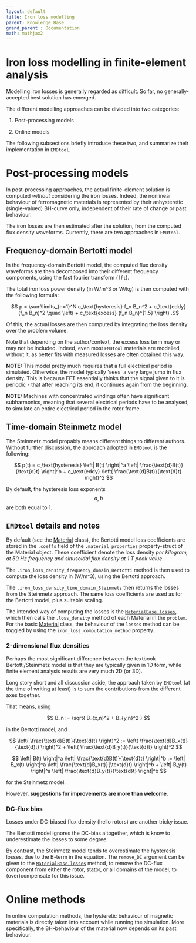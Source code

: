 ```yaml
---
layout: default
title: Iron loss modelling
parent: Knowledge Base
grand_parent : Documentation
math: mathjax2
---
```


# Iron loss modelling in finite-element analysis

Modelling iron losses is generally regarded as difficult. So far, no generally-accepted best solution has emerged.

The different modelling approaches can be divided into two categories:

1. Post-processing models

1. Online models

The following subsections briefly introduce these two, and summarize their implementation in `EMDtool`.

# Post-processing models

In post-processing approaches, the actual finite-element solution is computed *without* considering the iron losses. Indeed, the nonlinear behaviour of ferromagnetic materials is
represented by their anhysteretic (single-valued) BH-curve only, independent of their rate of change or past behaviour.

The iron losses are then estimated after the solution, from the computed flux density waveforms. Currently, there are two approaches in `EMDtool`.

## Frequency-domain Bertotti model

In the frequency-domain Bertotti model, the computed flux density waveforms are then decomposed into their different frequency components, using the fast fourier transform (`fft`).

The total iron loss power density (in W/m^3 or W/kg) is then computed with the following formula:

$$ p = \sum\limits_{n=1}^N c_\text{hysteresis} f_n B_n^2 + c_\text{eddy} (f_n B_n)^2 \quad \left( + c_\text{excess} (f_n B_n)^{1.5} \right) .$$

Of this, the actual losses are then computed by integrating the loss density over the problem volume.

Note that depending on the author/context, the excess loss term may or may not be included. Indeed, even most `EMDtool` materials are modelled without it, as better fits with measured losses are often obtained
this way.

**NOTE:** This model pretty much requires that a full electrical period is simulated. Otherwise, the model typically 'sees' a very large jump in flux density. This is because FFT essentially
thinks that the signal given to it is periodic - that after reaching its end, it continues again from the beginning.

**NOTE:** Machines with concentrated windings often have significant subharmonics, meaning that several electrical periods have to be analysed, to simulate an entire electrical period in the rotor frame.

## Time-domain Steinmetz model

The Steinmetz model propably means different things to different authors. Without further discussion, the approach adopted in `EMDtool` is the following:

$$ p(t) = c_\text{hysteresis} \left| B(t) \right|^a  \left| \frac{\text{d}B(t)}{\text{d}t} \right|^b +  c_\text{eddy} \left( \frac{\text{d}B(t)}{\text{d}t} \right)^2 $$

By default, the hysteresis loss exponents $$a, b$$ are both equal to 1.

## `EMDtool` details and notes

By default (see the [Material](../../api/Material.html) class), the Bertotti model loss coefficients are stored in the `.coeffs` field of the `.material_properties` property-struct of the Material object.
These coefficient denote the loss density *per kilogram, at 50 Hz frequency and sinusoidal flux density at 1 T peak value*.

The `.iron_loss_density_frequency_domain_Bertotti` method is then used to compute the loss density in (W/m^3), using the Bertotti approach.

The `.iron_loss_density_time_domain_Steinmetz` then returns the losses from the Steinmetz approach. The same loss coefficients are used as for the Bertotti model, plus suitable scaling.

The intended way of computing the losses is the [`MaterialBase.losses`](../../api/MaterialBase.html#-losses-material-level-loss-computation), which then calls the `.loss_density` method of each
Material in the `problem`. For the basic [Material](../../api/Material.html) class, the behaviour of the `losses` method can be toggled by using the `iron_loss_computation_method` property.

### 2-dimensional flux densities

Perhaps the most significant difference between the textbook Bertotti/Steinmetz model is that they are typically given in 1D form, while finite element analysis results are very much 2D (or 3D). 

Long story short and all discussion aside, the approach taken by `EMDtool` (at the time of writing at least) is to sum the contributions from the different axes together.

That means, using

$$ B_n := \sqrt{ B_{x,n}^2 + B_{y,n}^2 } $$

in the Bertotti model, and

$$ \left( \frac{\text{d}B(t)}{\text{d}t} \right)^2 := \left( \frac{\text{d}B_x(t)}{\text{d}t} \right)^2 + \left( \frac{\text{d}B_y(t)}{\text{d}t} \right)^2 $$

$$ \left| B(t) \right|^a  \left| \frac{\text{d}B(t)}{\text{d}t} \right|^b := \left| B_x(t) \right|^a  \left| \frac{\text{d}B_x(t)}{\text{d}t} \right|^b + \left| B_y(t) \right|^a  \left| \frac{\text{d}B_y(t)}{\text{d}t} \right|^b $$

for the Steinmetz model.

However, **suggestions for improvements are more than welcome**.

### DC-flux bias

Losses under DC-biased flux density (hello rotors) are another tricky issue.

The Bertotti model ignores the DC-bias altogether, which is know to underestimate the losses to some degree.

By contrast, the Steinmetz model tends to overestimate the hysteresis losses, due to the B-term in the equation. The `remove_DC` argument can be given to the [`MaterialBase.losses`](../../api/MaterialBase.html#-losses-material-level-loss-computation)
method, to remove the DC-flux component from either the rotor, stator, or all domains of the model, to (over)compensate for this issue.

# Online methods

In online computation methods, the hysteretic behaviour of magnetic materials is directly taken into account while running the simulation. More specifically, the BH-behaviour of the material now
depends on its past behaviour. 